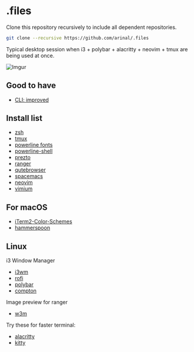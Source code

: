 # .files
Clone this repository recursively to include all dependent repositories.
```bash
git clone --recursive https://github.com/arinal/.files
```

Typical desktop session when i3 + polybar + alacritty + neovim + tmux are being used at once.

![Imgur](https://i.imgur.com/1ZKLA0I.png)

## Good to have
- [CLI: improved](https://remysharp.com/2018/08/23/cli-improved#fzf--ctrlr) 

## Install list
- [zsh](https://www.zsh.org/)
- [tmux](https://github.com/tmux/tmux/wiki)
- [powerline fonts](https://github.com/powerline/fonts/blob/master/README.rst#L7)
- [powerline-shell](https://github.com/b-ryan/powerline-shell)
- [prezto](https://github.com/sorin-ionescu/prezto)
- [ranger](https://github.com/ranger/ranger)
- [qutebrowser](https://github.com/qutebrowser/qutebrowser)
- [spacemacs](https://github.com/syl20bnr/spacemacs)
- [neovim](https://github.com/neovim/neovim)
- [vimium](https://github.com/philc/vimium)

## For macOS
- [iTerm2-Color-Schemes](https://github.com/mbadolato/iTerm2-Color-Schemes)
- [hammerspoon](http://www.hammerspoon.org/)

## Linux
i3 Window Manager
- [i3wm](https://github.com/i3/i3)
- [rofi](https://github.com/DaveDavenport/rofi)
- [polybar](https://github.com/jaagr/polybar)
- [compton](https://github.com/chjj/compton)

Image preview for ranger
- [w3m](http://w3m.sourceforge.net)

Try these for faster terminal:
- [alacritty](https://github.com/jwilm/alacritty)
- [kitty](https://github.com/kovidgoyal/kitty)
